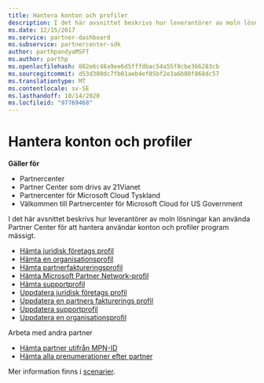 ```yaml
---
title: Hantera konton och profiler
description: I det här avsnittet beskrivs hur leverantörer av moln lösningar kan använda Partner Center för att hantera användar konton och profiler program mässigt.
ms.date: 12/15/2017
ms.service: partner-dashboard
ms.subservice: partnercenter-sdk
author: parthpandyaMSFT
ms.author: parthp
ms.openlocfilehash: 802e6c48a9ee6d5fffdbac54a55f8cbe366283cb
ms.sourcegitcommit: d53d300dc7fb01aeb4ef85bf2e3a6b80f868dc57
ms.translationtype: MT
ms.contentlocale: sv-SE
ms.lasthandoff: 10/14/2020
ms.locfileid: "97769468"
---
```

# <a name="manage-accounts-and-profiles"></a>Hantera konton och profiler

**Gäller för**

- Partnercenter
- Partner Center som drivs av 21Vianet
- Partnercenter för Microsoft Cloud Tyskland
- Välkommen till Partnercenter för Microsoft Cloud for US Government

I det här avsnittet beskrivs hur leverantörer av moln lösningar kan använda Partner Center för att hantera användar konton och profiler program mässigt.

- [Hämta juridisk företags profil](get-legal-business-profile.md)
- [Hämta en organisationsprofil](get-an-organization-profile.md)
- [Hämta partnerfaktureringsprofil](get-partner-billing-profile.md)
- [Hämta Microsoft Partner Network-profil](get-partner-network-profile.md)
- [Hämta supportprofil](get-support-profile.md)
- [Uppdatera juridisk företags profil](update-legal-business-profile.md)
- [Uppdatera en partners fakturerings profil](update-partner-billing-profile.md)
- [Uppdatera supportprofil](update-support-profile.md)
- [Uppdatera en organisationsprofil](update-an-organization-profile.md)

Arbeta med andra partner

- [Hämta partner utifrån MPN-ID](get-partner-by-mpn-id.md)
- [Hämta alla prenumerationer efter partner](get-all-subscriptions-by-partner.md)

Mer information finns i [scenarier](scenarios.md).